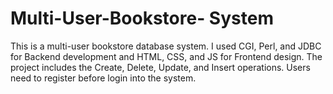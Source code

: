 # Multi-User-Bookstore- System
 This is a multi-user bookstore database system. I used CGI, Perl, and JDBC for Backend development and HTML, CSS, and JS for Frontend design. The project includes the Create, Delete, Update, and Insert operations. Users need to register before login into the system. 
